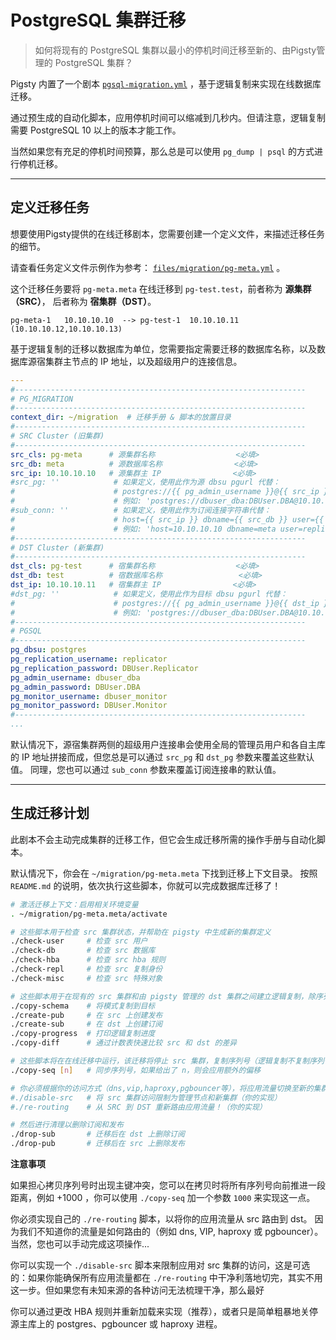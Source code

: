 # PostgreSQL 集群迁移

> 如何将现有的 PostgreSQL 集群以最小的停机时间迁移至新的、由Pigsty管理的 PostgreSQL 集群？


Pigsty 内置了一个剧本 [`pgsql-migration.yml`](https://github.com/Vonng/pigsty/blob/master/pgsql-migration.yml) ，基于逻辑复制来实现在线数据库迁移。

通过预生成的自动化脚本，应用停机时间可以缩减到几秒内。但请注意，逻辑复制需要 PostgreSQL 10 以上的版本才能工作。

当然如果您有充足的停机时间预算，那么总是可以使用 `pg_dump | psql` 的方式进行停机迁移。


----------------

## 定义迁移任务

想要使用Pigsty提供的在线迁移剧本，您需要创建一个定义文件，来描述迁移任务的细节。

请查看任务定义文件示例作为参考： [`files/migration/pg-meta.yml`](https://github.com/Vonng/pigsty/blob/master/files/migration/pg-meta.yml) 。

这个迁移任务要将 `pg-meta.meta` 在线迁移到 `pg-test.test`，前者称为 **源集群（SRC）**， 后者称为 **宿集群（DST）**。

```
pg-meta-1	10.10.10.10  --> pg-test-1	10.10.10.11 (10.10.10.12,10.10.10.13)
```

基于逻辑复制的迁移以数据库为单位，您需要指定需要迁移的数据库名称，以及数据库源宿集群主节点的 IP 地址，以及超级用户的连接信息。

```yaml
---
#-----------------------------------------------------------------
# PG_MIGRATION
#-----------------------------------------------------------------
context_dir: ~/migration  # 迁移手册 & 脚本的放置目录
#-----------------------------------------------------------------
# SRC Cluster (旧集群)
#-----------------------------------------------------------------
src_cls: pg-meta      # 源集群名称                  <必填>
src_db: meta          # 源数据库名称                <必填>
src_ip: 10.10.10.10   # 源集群主 IP                <必填>
#src_pg: ''            # 如果定义，使用此作为源 dbsu pgurl 代替：
#                      # postgres://{{ pg_admin_username }}@{{ src_ip }}/{{ src_db }}
#                      # 例如: 'postgres://dbuser_dba:DBUser.DBA@10.10.10.10:5432/meta'
#sub_conn: ''          # 如果定义，使用此作为订阅连接字符串代替：
#                      # host={{ src_ip }} dbname={{ src_db }} user={{ pg_replication_username }}'
#                      # 例如: 'host=10.10.10.10 dbname=meta user=replicator password=DBUser.Replicator'
#-----------------------------------------------------------------
# DST Cluster (新集群)
#-----------------------------------------------------------------
dst_cls: pg-test      # 宿集群名称                  <必填>
dst_db: test          # 宿数据库名称                 <必填>
dst_ip: 10.10.10.11   # 宿集群主 IP                <必填>
#dst_pg: ''            # 如果定义，使用此作为目标 dbsu pgurl 代替：
#                      # postgres://{{ pg_admin_username }}@{{ dst_ip }}/{{ dst_db }}
#                      # 例如: 'postgres://dbuser_dba:DBUser.DBA@10.10.10.11:5432/test'
#-----------------------------------------------------------------
# PGSQL
#-----------------------------------------------------------------
pg_dbsu: postgres
pg_replication_username: replicator
pg_replication_password: DBUser.Replicator
pg_admin_username: dbuser_dba
pg_admin_password: DBUser.DBA
pg_monitor_username: dbuser_monitor
pg_monitor_password: DBUser.Monitor
#-----------------------------------------------------------------
...
```

默认情况下，源宿集群两侧的超级用户连接串会使用全局的管理员用户和各自主库的 IP 地址拼接而成，但您总是可以通过 `src_pg` 和 `dst_pg` 参数来覆盖这些默认值。
同理，您也可以通过 `sub_conn` 参数来覆盖订阅连接串的默认值。



----------------

## 生成迁移计划

此剧本不会主动完成集群的迁移工作，但它会生成迁移所需的操作手册与自动化脚本。

默认情况下，你会在 `~/migration/pg-meta.meta` 下找到迁移上下文目录。
按照 `README.md` 的说明，依次执行这些脚本，你就可以完成数据库迁移了！


```bash
# 激活迁移上下文：启用相关环境变量
. ~/migration/pg-meta.meta/activate

# 这些脚本用于检查 src 集群状态，并帮助在 pigsty 中生成新的集群定义
./check-user     # 检查 src 用户
./check-db       # 检查 src 数据库
./check-hba      # 检查 src hba 规则
./check-repl     # 检查 src 复制身份
./check-misc     # 检查 src 特殊对象

# 这些脚本用于在现有的 src 集群和由 pigsty 管理的 dst 集群之间建立逻辑复制，除序列外的数据将实时同步
./copy-schema    # 将模式复制到目标
./create-pub     # 在 src 上创建发布
./create-sub     # 在 dst 上创建订阅
./copy-progress  # 打印逻辑复制进度
./copy-diff      # 通过计数表快速比较 src 和 dst 的差异

# 这些脚本将在在线迁移中运行，该迁移将停止 src 集群，复制序列号（逻辑复制不复制序列号！）
./copy-seq [n]   # 同步序列号，如果给出了 n，则会应用额外的偏移

# 你必须根据你的访问方式（dns,vip,haproxy,pgbouncer等），将应用流量切换至新的集群！
#./disable-src   # 将 src 集群访问限制为管理节点和新集群（你的实现）
#./re-routing    # 从 SRC 到 DST 重新路由应用流量！（你的实现）

# 然后进行清理以删除订阅和发布
./drop-sub       # 迁移后在 dst 上删除订阅
./drop-pub       # 迁移后在 src 上删除发布
```


**注意事项**

如果担心拷贝序列号时出现主键冲突，您可以在拷贝时将所有序列号向前推进一段距离，例如 +1000 ，你可以使用 `./copy-seq` 加一个参数 `1000` 来实现这一点。

你必须实现自己的 `./re-routing` 脚本，以将你的应用流量从 src 路由到 dst。 因为我们不知道你的流量是如何路由的（例如 dns, VIP, haproxy 或 pgbouncer）。 当然，您也可以手动完成这项操作...

你可以实现一个 `./disable-src` 脚本来限制应用对 src 集群的访问，这是可选的：如果你能确保所有应用流量都在 `./re-routing` 中干净利落地切完，其实不用这一步。但如果您有未知来源的各种访问无法梳理干净，那么最好

你可以通过更改 HBA 规则并重新加载来实现（推荐），或者只是简单粗暴地关停源主库上的 postgres、pgbouncer 或 haproxy 进程。
